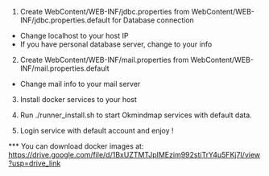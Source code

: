 1. Create WebContent/WEB-INF/jdbc.properties from WebContent/WEB-INF/jdbc.properties.default for Database connection
- Change localhost to your host IP
- If you have personal database server, change to your info

2. Create WebContent/WEB-INF/mail.properties from WebContent/WEB-INF/mail.properties.default 
- Change mail info to your mail server

3. Install docker services to your host

4. Run ./runner_install.sh to start Okmindmap services with default data. 

5. Login service with default account and enjoy !

*** You can download docker images at: https://drive.google.com/file/d/1BxUZTMTJpIMEzim992stiTrY4u5FKj7I/view?usp=drive_link
